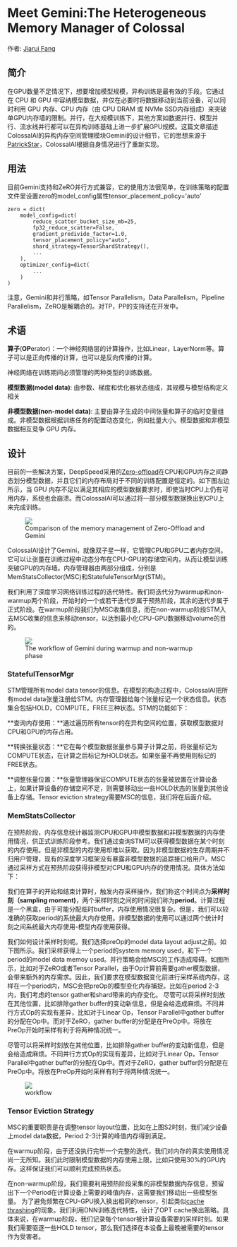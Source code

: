 
# Meet Gemini:The Heterogeneous Memory Manager of Colossal

作者: [Jiarui Fang](https://github.com/feifeibear)

## 简介

在GPU数量不足情况下，想要增加模型规模，异构训练是最有效的手段。它通过在 CPU 和 GPU 中容纳模型数据，并仅在必要时将数据移动到当前设备，可以同时利用 GPU 内存、CPU 内存（由 CPU DRAM 或 NVMe SSD内存组成）来突破单GPU内存墙的限制。并行，在大规模训练下，其他方案如数据并行、模型并行、流水线并行都可以在异构训练基础上进一步扩展GPU规模。这篇文章描述ColossalAI的异构内存空间管理模块Gemini的设计细节，它的思想来源于[PatrickStar](https://arxiv.org/abs/2108.05818)，ColossalAI根据自身情况进行了重新实现。

## 用法

目前Gemini支持和ZeRO并行方式兼容，它的使用方法很简单，在训练策略的配置文件里设置zero的model_config属性tensor_placement_policy='auto'

```
zero = dict(
    model_config=dict(
        reduce_scatter_bucket_size_mb=25,
        fp32_reduce_scatter=False,
        gradient_predivide_factor=1.0,
        tensor_placement_policy="auto",
        shard_strategy=TensorShardStrategy(),
        ...
    ),
    optimizer_config=dict(
        ...
    )
)
```

注意，Gemini和并行策略，如Tensor Parallelism，Data Parallelism，Pipeline Parallelism，ZeRO是解耦合的。对TP，PP的支持还在开发中。

## 术语

**算子**(**OP**erator)：一个神经网络层的计算操作，比如Linear，LayerNorm等。算子可以是正向传播的计算，也可以是反向传播的计算。

神经网络在训练期间必须管理的两种类型的训练数据。

**模型数据(model data)**: 由参数、梯度和优化器状态组成，其规模与模型结构定义相关

**非模型数据(non-model data)**: 主要由算子生成的中间张量和算子的临时变量组成。非模型数据根据训练任务的配置动态变化，例如批量大小。模型数据和非模型数据相互竞争 GPU 内存。

## 设计

目前的一些解决方案，DeepSpeed采用的[Zero-offload](https://arxiv.org/abs/2101.06840)在CPU和GPU内存之间静态划分模型数据，并且它们的内存布局对于不同的训练配置是恒定的。如下图左边所示，当 GPU 内存不足以满足其相应的模型数据要求时，即使当时CPU上仍有可用内存，系统也会崩溃。而ColossalAI可以通过将一部分模型数据换出到CPU上来完成训练。

<figure style={{textAlign: "center"}}>
<img src="https://raw.githubusercontent.com/hpcaitech/public_assets/main/colossalai/img/tutorial/gemini/deepspeed_compare.png"/>
<figcaption>Comparison of the memory management of Zero-Offload and Gemini</figcaption>
</figure>


ColossalAI设计了Gemini，就像双子星一样，它管理CPU和GPU二者内存空间。它可以让张量在训练过程中动态分布在CPU-GPU的存储空间内，从而让模型训练突破GPU的内存墙。内存管理器由两部分组成，分别是MemStatsCollector(MSC)和StatefuleTensorMgr(STM)。


我们利用了深度学习网络训练过程的迭代特性。我们将迭代分为warmup和non-warmup两个阶段，开始时的一个或若干迭代步属于预热阶段，其余的迭代步属于正式阶段。在warmup阶段我们为MSC收集信息，而在non-warmup阶段STM入去MSC收集的信息来移动tensor，以达到最小化CPU-GPU数据移动volume的目的。

<figure style={{textAlign: "center"}}>
<img src="https://raw.githubusercontent.com/hpcaitech/public_assets/main/colossalai/img/tutorial/gemini/gemini_workflow.png"/>
<figcaption>The workflow of Gemini during warmup and non-warmup phase</figcaption>
</figure>


### StatefulTensorMgr

STM管理所有model data tensor的信息。在模型的构造过程中，ColossalAI把所有model data张量注册给STM。内存管理器给每个张量标记一个状态信息。状态集合包括HOLD，COMPUTE，FREE三种状态。STM的功能如下：

**查询内存使用：**通过遍历所有tensor的在异构空间的位置，获取模型数据对CPU和GPU的内存占用。

**转换张量状态：**它在每个模型数据张量参与算子计算之前，将张量标记为COMPUTE状态，在计算之后标记为HOLD状态。如果张量不再使用则标记的FREE状态。

**调整张量位置：**张量管理器保证COMPUTE状态的张量被放置在计算设备上，如果计算设备的存储空间不足，则需要移动出一些HOLD状态的张量到其他设备上存储。Tensor eviction strategy需要MSC的信息，我们将在后面介绍。


### MemStatsCollector
在预热阶段，内存信息统计器监测CPU和GPU中模型数据和非模型数据的内存使用情况，供正式训练阶段参考。我们通过查询STM可以获得模型数据在某个时刻的内存使用。但是非模型的内存使用却难以获取。因为非模型数据的生存周期并不归用户管理，现有的深度学习框架没有暴露非模型数据的追踪接口给用户。MSC通过采样方式在预热阶段获得非模型对CPU和GPU内存的使用情况。具体方法如下：

我们在算子的开始和结束计算时，触发内存采样操作，我们称这个时间点为**采样时刻（sampling moment)**，两个采样时刻之间的时间我们称为**period**。计算过程是一个黑盒，由于可能分配临时buffer，内存使用情况很复杂。但是，我们可以较准确的获取period的系统最大内存使用。非模型数据的使用可以通过两个统计时刻之间系统最大内存使用-模型内存使用获得。

我们如何设计采样时刻呢。我们选择preOp的model data layout adjust之前。如下图所示。我们采样获得上一个period的system memory used，和下一个period的model data memoy used。并行策略会给MSC的工作造成障碍。如图所示，比如对于ZeRO或者Tensor Parallel，由于Op计算前需要gather模型数据，会带来额外的内存需求。因此，我们要求在模型数据变化前进行采样系统内存，这样在一个period内，MSC会把preOp的模型变化内存捕捉。比如在period 2-3内，我们考虑的tensor gather和shard带来的内存变化。
尽管可以将采样时刻放在其他位置，比如排除gather buffer的变动新信息，但是会给造成麻烦。不同并行方式Op的实现有差异，比如对于Linear Op，Tensor Parallel中gather buffer的分配在Op中。而对于ZeRO，gather buffer的分配是在PreOp中。将放在PreOp开始时采样有利于将两种情况统一。


尽管可以将采样时刻放在其他位置，比如排除gather buffer的变动新信息，但是会给造成麻烦。不同并行方式Op的实现有差异，比如对于Linear Op，Tensor Parallel中gather buffer的分配在Op中。而对于ZeRO，gather buffer的分配是在PreOp中。将放在PreOp开始时采样有利于将两种情况统一。

<figure style={{textAlign: "center"}}>
<img src="https://raw.githubusercontent.com/hpcaitech/public_assets/main/colossalai/img/tutorial/gemini/gemini_mem_curve.png"/>
<figcaption>workflow</figcaption>
</figure>

### Tensor Eviction Strategy

MSC的重要职责是在调整tensor layout位置，比如在上图S2时刻，我们减少设备上model data数据，Period 2-3计算的峰值内存得到满足。

在warmup阶段，由于还没执行完毕一个完整的迭代，我们对内存的真实使用情况尚一无所知。我们此时限制模型数据的内存使用上限，比如只使用30%的GPU内存。这样保证我们可以顺利完成预热状态。

在non-warmup阶段，我们需要利用预热阶段采集的非模型数据内存信息，预留出下一个Period在计算设备上需要的峰值内存，这需要我们移动出一些模型张量。
为了避免频繁在CPU-GPU换入换出相同的tensor，引起类似[cache thrashing](https://en.wikipedia.org/wiki/Thrashing_(computer_science))的现象。我们利用DNN训练迭代特性，设计了OPT cache换出策略。具体来说，在warmup阶段，我们记录每个tensor被计算设备需要的采样时刻。如果我们需要驱逐一些HOLD tensor，那么我们选择在本设备上最晚被需要的tensor作为受害者。

